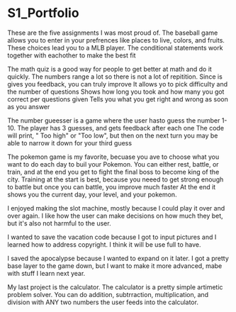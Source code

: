 # S1_Portfolio
These are the five assignments I was most proud of. 
The baseball game allows you to enter in your prefrences like places to live, colors, and fruits. These choices lead you to a MLB player.
The conditional statements work together with eachother to make the best fit

The math quiz is a good way for people to get better at math and do it quickly. The numbers range a lot so there is not a lot of repitition. Since is gives you feedback, you can truly improve
It allows yo to pick difficulty and the number of questions
Shows how long you took and how many you got correct per questions given
Tells you what you get right and wrong as soon as you answer

The number gueesser is a game where the user hasto guess the number 1-10. The player has 3 guesses, and gets feedback after each one
The code will print, " Too high" or "Too low", but then on the next turn you may be able to narrow it down for your third guess

The pokemon game is my favorite, becuase you ave to choose what you want to do each day to buil your Pokemon. You can either rest, battle, or train, and at the end you get to fight the final boss to become king of the city.
Training at the start is best, because you neeed to get strong enough to battle but once you can battle, you improve much faster
At the end it shows you the current day, your level, and your pokemon. 

I enjoyed making the slot machine, mostly because I could play it over and over again. I like how the user can make decisions on how much they bet, but it's also not harmful to the user.

I wanted to save the vacation code because I got to input pictures and I learned how to address copyright. I think it will be use full to have.

I saved the apocalypse because I wanted to expand on it later. I got a pretty base layer to the game down, but I want to make it more advanced, mabe with stuff I learn next year.

My last project is the calculator. The calculator is a pretty simple artimetic problem solver.
You can do addition, subtrraction, multiplication, and division with ANY two numbers the user feeds into the calculator. 


